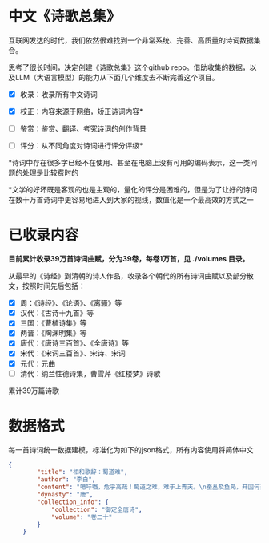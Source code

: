 # 中文《诗歌总集》

  互联网发达的时代，我们依然很难找到一个非常系统、完善、高质量的诗词数据集合。
  
  思考了很长时间，决定创建《诗歌总集》这个github repo。借助收集的数据，以及LLM（大语言模型）的能力从下面几个维度去不断完善这个项目。
  
- [x] 收录：收录所有中文诗词
- [x] 校正：内容来源于网络，矫正诗词内容*
- [ ] 鉴赏：鉴赏、翻译、考究诗词的创作背景
- [ ] 评分：从不同角度对诗词进行评分评级*


*诗词中存在很多字已经不在使用、甚至在电脑上没有可用的编码表示，这一类问题的处理是比较费时的

*文学的好坏既是客观的也是主观的，量化的评分是困难的，但是为了让好的诗词在数十万首诗词中更容易地进入到大家的视线，数值化是一个最高效的方式之一


# 已收录内容

**目前累计收录39万首诗词曲赋，分为39卷，每卷1万首，见 ./volumes 目录。**

从最早的《诗经》到清朝的诗人作品，收录各个朝代的所有诗词曲赋以及部分散文，按照时间先后包括：
- [x] 周：《诗经》、《论语》、《离骚》等
- [x] 汉代：《古诗十九首》等
- [x] 三国：《曹植诗集》等
- [x] 两晋：《陶渊明集》等
- [x] 唐代：《唐诗三百首》、《全唐诗》等
- [x] 宋代：《宋词三百首》、宋诗、宋词
- [x] 元代：元曲
- [ ] 清代：纳兰性德诗集，曹雪芹《红楼梦》诗歌

累计39万篇诗歌


# 数据格式

每一首诗词统一数据建模，标准化为如下的json格式，所有内容使用将简体中文
```json
{
        "title": "相和歌辞：蜀道难",
        "author": "李白",
        "content": "噫吁嚱，危乎高哉！蜀道之难，难于上青天。\n蚕丛及鱼凫，开国何茫然。尔来四万八千岁，\n地崩山摧壮士死，然后天梯石栈方钩连。\n上有六龙回日之高标，下有冲波逆折之回川。\n黄鹤之飞尚不得，猿猱欲度愁攀缘。青泥何盘盘，\n问君西游何时还，畏途巉岩不可攀。但见悲鸟号枯木，\n其崄也若此，嗟尔远道之人胡为乎来哉！\n剑阁峥嵘而崔嵬，一夫当关，万夫莫开。所守或匪亲，\n蜀道之难难于上青天，侧身西望长咨嗟。",
        "dynasty": "唐",
        "collection_info": {
            "collection": "御定全唐诗",
            "volume": "卷二十"
        }
    }
```



